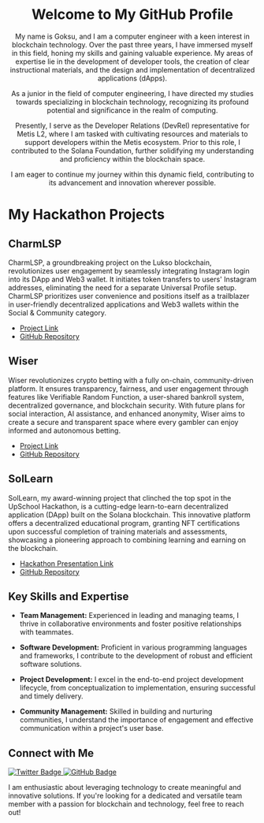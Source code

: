 <div align="center">
  <h1>Welcome to My GitHub Profile</h1>
  <p>
My name is Goksu, and I am a computer engineer with a keen interest in blockchain technology. Over the past three years, I have immersed myself in this field, honing my skills and gaining valuable experience. My areas of expertise lie in the development of developer tools, the creation of clear instructional materials, and the design and implementation of decentralized applications (dApps).

As a junior in the field of computer engineering, I have directed my studies towards specializing in blockchain technology, recognizing its profound potential and significance in the realm of computing.

Presently, I serve as the Developer Relations (DevRel) representative for Metis L2, where I am tasked with cultivating resources and materials to support developers within the Metis ecosystem. Prior to this role, I contributed to the Solana Foundation, further solidifying my understanding and proficiency within the blockchain space.

I am eager to continue my journey within this dynamic field, contributing to its advancement and innovation wherever possible.
  </p>
</div>


# My Hackathon Projects

## CharmLSP

CharmLSP, a groundbreaking project on the Lukso blockchain, revolutionizes user engagement by seamlessly integrating Instagram login into its DApp and Web3 wallet. It initiates token transfers to users' Instagram addresses, eliminating the need for a separate Universal Profile setup. CharmLSP prioritizes user convenience and positions itself as a trailblazer in user-friendly decentralized applications and Web3 wallets within the Social & Community category.

- [Project Link](https://app.buidlbox.io/projects/charmlsp)
- [GitHub Repository](https://github.com/bahadircan-bc/hackathon-lukso-wallet)

## Wiser

Wiser revolutionizes crypto betting with a fully on-chain, community-driven platform. It ensures transparency, fairness, and user engagement through features like Verifiable Random Function, a user-shared bankroll system, decentralized governance, and blockchain security. With future plans for social interaction, AI assistance, and enhanced anonymity, Wiser aims to create a secure and transparent space where every gambler can enjoy informed and autonomous betting.

- [Project Link](https://ethglobal.com/showcase/wiser-e9brh)
- [GitHub Repository](https://github.com/bahadircan-bc/hackathon-eth)

## SolLearn

SolLearn, my award-winning project that clinched the top spot in the UpSchool
Hackathon, is a cutting-edge learn-to-earn decentralized application (DApp) built on
the Solana blockchain. This innovative platform offers a decentralized educational
program, granting NFT certifications upon successful completion of training materials
and assessments, showcasing a pioneering approach to combining learning and
earning on the blockchain.

- [Hackathon Presentation Link](https://www.youtube.com/watch?v=X6Fqd6_D3Zg&t=4031s)
- [GitHub Repository](https://github.com/goksualc/SolLearn)


## Key Skills and Expertise

- **Team Management:** Experienced in leading and managing teams, I thrive in collaborative environments and foster positive relationships with teammates.

- **Software Development:** Proficient in various programming languages and frameworks, I contribute to the development of robust and efficient software solutions.

- **Project Development:** I excel in the end-to-end project development lifecycle, from conceptualization to implementation, ensuring successful and timely delivery.

- **Community Management:** Skilled in building and nurturing communities, I understand the importance of engagement and effective communication within a project's user base.


## Connect with Me

   <a href="https://twitter.com/0xgks">
      <img src="https://img.shields.io/badge/-@0xgks-%231DA1F2?style=flat-square&logo=twitter&logoColor=ffffff" alt="Twitter Badge"/>
    </a>
    <a href="https://github.com/goksualc">
      <img src="https://img.shields.io/badge/-@goksualc-%23181717?style=flat-square&logo=github" alt="GitHub Badge"/>
    </a>

I am enthusiastic about leveraging technology to create meaningful and innovative solutions. If you're looking for a dedicated and versatile team member with a passion for blockchain and technology, feel free to reach out!

